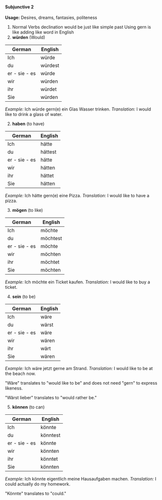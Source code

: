 


#### Subjunctive 2

**Usage:** Desires, dreams, fantasies, politeness
1. Normal Verbs declination would be just like simple past
Using gern is like adding like word in English
1. **würden** (Would)

| German         | English         |
|----------------|-----------------|
| Ich            | würde           |
| du             | würdest         |
| er - sie - es  | würde           |
| wir            | würden          |
| ihr            | würdet          |
| Sie            | würden          |

*Example:* Ich würde gern(e) ein Glas Wasser trinken.
*Translation:* I would like to drink a glass of water.

2. **haben** (to have)

| German         | English         |
|----------------|-----------------|
| Ich            | hätte           |
| du             | hättest         |
| er - sie - es  | hätte           |
| wir            | hätten          |
| ihr            | hättet          |
| Sie            | hätten          |

*Example:* Ich hätte gern(e) eine Pizza.
*Translation:* I would like to have a pizza.

3. **mögen** (to like)

| German         | English         |
|----------------|-----------------|
| Ich            | möchte         |
| du             | möchtest       |
| er - sie - es  | möchte         |
| wir            | möchten        |
| ihr            | möchtet        |
| Sie            | möchten        |

*Example:* Ich möchte ein Ticket kaufen.
*Translation:* I would like to buy a ticket.

4. **sein** (to be)

| German         | English         |
|----------------|-----------------|
| Ich            | wäre            |
| du             | wärst           |
| er - sie - es  | wäre            |
| wir            | wären           |
| ihr            | wärt            |
| Sie            | wären           |

*Example:* Ich wäre jetzt gerne am Strand.
*Translation:* I would like to be at the beach now.

"Wäre" translates to "would like to be" and does not need "gern" to express likeness.

"Wärst lieber" translates to "would rather be."

5. **können** (to can)

| German         | English         |
|----------------|-----------------|
| Ich            | könnte          |
| du             | könntest        |
| er - sie - es  | könnte          |
| wir            | könnten         |
| ihr            | könntet         |
| Sie            | könnten         |

*Example:* Ich könnte eigentlich meine Hausaufgaben machen.
*Translation:* I could actually do my homework.

"Könnte" translates to "could."
